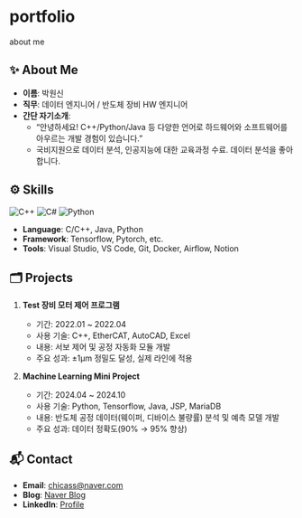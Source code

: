# portfolio
about me
## ✨ About Me

- **이름**: 박원신
- **직무**: 데이터 엔지니어 / 반도체 장비 HW 엔지니어 
- **간단 자기소개**: 
  - “안녕하세요! C++/Python/Java 등 다양한 언어로 하드웨어와 소프트웨어를 아우르는 개발 경험이 있습니다.”
  - 국비지원으로 데이터 분석, 인공지능에 대한 교육과정 수료. 데이터 분석을 좋아합니다. 
## ⚙️ Skills

![C++](https://img.shields.io/badge/-C++-00599C?logo=c%2B%2B&logoColor=white)
![C#](https://img.shields.io/badge/-C%23-239120?logo=c-sharp&logoColor=white)
![Python](https://img.shields.io/badge/-Python-3776AB?logo=Python&logoColor=white)

- **Language**: C/C++, Java, Python
- **Framework**: Tensorflow, Pytorch, etc.
- **Tools**: Visual Studio, VS Code, Git, Docker, Airflow, Notion

## 🗂 Projects

1. **Test 장비 모터 제어 프로그램**  
   - 기간: 2022.01 ~ 2022.04  
   - 사용 기술: C++, EtherCAT, AutoCAD, Excel
   - 내용: 서보 제어 및 공정 자동화 모듈 개발  
   - 주요 성과: ±1μm 정밀도 달성, 실제 라인에 적용

2. **Machine Learning Mini Project**  
   - 기간: 2024.04 ~ 2024.10  
   - 사용 기술: Python, Tensorflow, Java, JSP, MariaDB  
   - 내용: 반도체 공정 데이터(웨이퍼, 디바이스 불량률) 분석 및 예측 모델 개발  
   - 주요 성과: 데이터 정확도(90% → 95% 향상)

## 📬 Contact

- **Email**: chicass@naver.com
- **Blog**: [Naver Blog](https://blog.naver.com/nhisnow)
- **LinkedIn**: [Profile](https://www.linkedin.com/in/wonshinpark)

